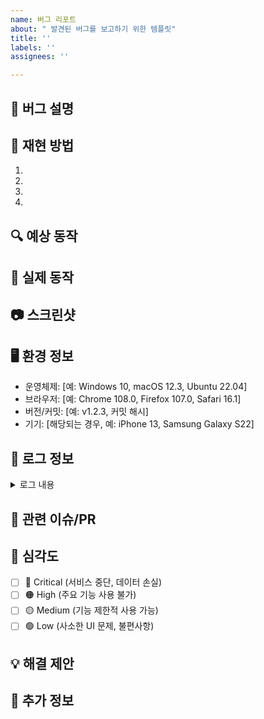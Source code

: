 ```yaml
---
name: 버그 리포트
about: " 발견된 버그를 보고하기 위한 템플릿"
title: ''
labels: ''
assignees: ''

---
```


## 🐞 버그 설명
<!-- 발견한 버그에 대한 명확하고 간결한 설명 -->

## 🔄 재현 방법
<!-- 버그를 재현하는 단계 -->
1. 
2. 
3. 
4. 

## 🔍 예상 동작
<!-- 정상적으로 작동했다면 어떻게 되었어야 하는지 설명 -->

## 📱 실제 동작
<!-- 실제로 어떻게 동작했는지 설명 -->

## 📷 스크린샷
<!-- 가능하다면 문제를 설명하는 스크린샷 첨부 -->

## 🖥️ 환경 정보
<!-- 버그가 발생한 환경 정보 -->
- 운영체제: [예: Windows 10, macOS 12.3, Ubuntu 22.04]
- 브라우저: [예: Chrome 108.0, Firefox 107.0, Safari 16.1]
- 버전/커밋: [예: v1.2.3, 커밋 해시]
- 기기: [해당되는 경우, 예: iPhone 13, Samsung Galaxy S22]

## 💾 로그 정보
<!-- 관련 로그 정보가 있다면 첨부 (민감한 정보는 제거) -->
<details>
<summary>로그 내용</summary>
여기에 로그를 붙여넣으세요
</details>

## 🔗 관련 이슈/PR
<!-- 관련된 이슈나 PR이 있다면 링크 -->

## 🚨 심각도
<!-- 버그의 심각도 선택 -->
- [ ] 🔴 Critical (서비스 중단, 데이터 손실)
- [ ] 🟠 High (주요 기능 사용 불가)
- [ ] 🟡 Medium (기능 제한적 사용 가능)
- [ ] 🟢 Low (사소한 UI 문제, 불편사항)

## 💡 해결 제안
<!-- 버그 해결을 위한 제안이 있다면 작성 -->

## 📝 추가 정보
<!-- 문제 해결에 도움이 될 만한 추가 정보 -->
